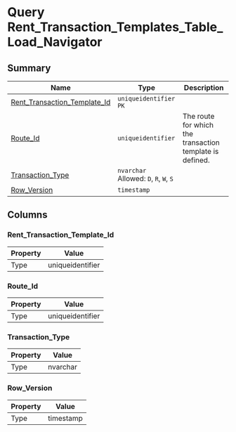 # Query Rent_Transaction_Templates_Table_Load_Navigator


## Summary

| Name | Type | Description |
| - | - | --- |
|[Rent_Transaction_Template_Id](#rent_transaction_template_id)|`uniqueidentifier` `PK`||
|[Route_Id](#route_id)|`uniqueidentifier` |The route for which the transaction template is defined.|
|[Transaction_Type](#transaction_type)|`nvarchar` Allowed: `D`, `R`, `W`, `S`||
|[Row_Version](#row_version)|`timestamp` ||

## Columns

### Rent_Transaction_Template_Id

| Property | Value |
| - | - |
|Type|uniqueidentifier|

### Route_Id

| Property | Value |
| - | - |
|Type|uniqueidentifier|

### Transaction_Type

| Property | Value |
| - | - |
|Type|nvarchar|

### Row_Version

| Property | Value |
| - | - |
|Type|timestamp|


